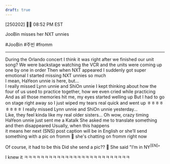 ```yaml
---
draft: true
---
```

[250202] 🐣💭 08:52 PM EST

JooBin misses her NXT unnies 

#JooBin #주빈 #fromm
___

During the Orlando concert
I think it was right after we finished our unit song?
We were backstage watching the VCR
and the units were coming up one by one in order
Then when NXT appeared
I suddenly got super emotional 
I started missing NXT unnies so much  
I mean, HaYeon unnie is here, but…  
I really missed Lynn unnie and ShiOn unnie
I kept thinking about how the four of us used to practice together, how we even cried while practicing
And as all those memories hit me, my eyes started welling up
But I had to go on stage right away
so I just wiped my tears real quick and went up
ㅎㅎㅎㅎㅎㅎㅎㅎ
I really missed Lynn unnie and ShiOn unnie yesterday…  
Like, they feel kinda like my real older sisters…
Oh wow, crazy timing  
HaYeon unnie just sent me a Katalk 
She asked me to translate something and then disappeared
Usually, when this happens  
it means her next (SNS) post caption will be in English 
or she’ll send something with a pic on fromm
🫧 she's chatting on fromm right now

Of course, it had to be this
Did she send a pic?? 
🫧 She said "I’m in NY<sup>[EN]</sup>”

I knew it
ㅋㅋㅋㅋㅋㅋㅋㅋㅋㅋㅋㅋㅋㅋㅋㅋㅋㅋㅋㅋㅋㅋㅋㅋㅋㅋ